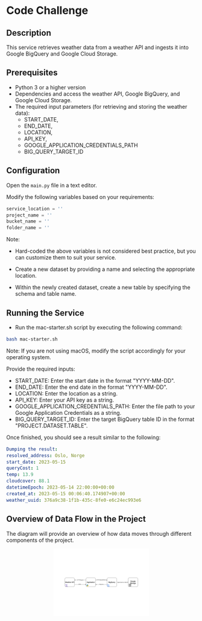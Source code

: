 # Code Challenge

## Description

This service retrieves weather data from a weather API and ingests it into Google BigQuery and Google Cloud Storage. 


## Prerequisites

- Python 3 or a higher version
- Dependencies and access the weather API, Google BigQuery, and Google Cloud Storage.
- The required input parameters (for retrieving and storing the weather data):
     - START_DATE, 
     - END_DATE, 
     - LOCATION, 
     - API_KEY, 
     - GOOGLE_APPLICATION_CREDENTIALS_PATH
     - BIG_QUERY_TARGET_ID

## Configuration
Open the <code>main.py</code> file in a text editor.

Modify the following variables based on your requirements:

```python
service_location = ''
project_name = ''
bucket_name = ''
folder_name = ''
```
Note: 
- Hard-coded the above variables is not considered best practice, but you can customize them to suit your service.
- Create a new dataset by providing a name and selecting the appropriate location.

- Within the newly created dataset, create a new table by specifying the schema and table name.


## Running the Service
- Run the mac-starter.sh script by executing the following command:

```bash
bash mac-starter.sh
```

Note: If you are not using macOS, modify the script accordingly for your operating system.

Provide the required inputs:

- START_DATE: Enter the start date in the format "YYYY-MM-DD".
- END_DATE: Enter the end date in the format "YYYY-MM-DD".
- LOCATION: Enter the location as a string.
- API_KEY: Enter your API key as a string.
- GOOGLE_APPLICATION_CREDENTIALS_PATH: Enter the file path to your Google Application Credentials as a string.
- BIG_QUERY_TARGET_ID: Enter the target BigQuery table ID in the format "PROJECT.DATASET.TABLE".

Once finished, you should see a result similar to the following:

```yaml
Dumping the result:
resolved_address: Oslo, Norge
start_date: 2023-05-15
queryCost: 1
temp: 13.9
cloudcover: 88.1
datetimeEpoch: 2023-05-14 22:00:00+00:00
created_at: 2023-05-15 00:06:40.174907+00:00
weather_uuid: 376a9c38-1f1b-435c-8fe0-e6c24ec993e6
```
## Overview of Data Flow in the Project
The diagram will provide an overview of how data moves through different components of the project.

<p align="center">
<img src="Pipeline Diagram.drawio.png" alt="Pipeline Diagram" width="50%">
</p>